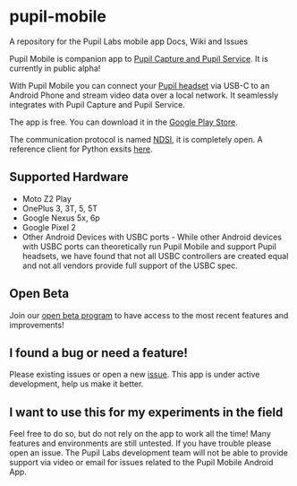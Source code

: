 # pupil-mobile

A repository for the Pupil Labs mobile app Docs, Wiki and Issues

Pupil Mobile is companion app to [Pupil Capture and Pupil Service](https://github.com/pupil-labs/pupil/releases). It is currently in public alpha!

With Pupil Mobile you can connect your [Pupil headset](https://pupil-labs.com/store) via USB-C to an Android Phone and stream video data over a local network. It seamlessly integrates with Pupil Capture and Pupil Service. 

The app is free. You can download it in the [Google Play Store](https://play.google.com/store/apps/details?id=com.pupillabs.pupilmobile).

The communication protocol is named [NDSI](https://github.com/pupil-labs/pyndsi/blob/master/ndsi-commspec.md), it is completely open. A reference client for Python exsits [here](https://github.com/pupil-labs/pyndsi).

## Supported Hardware

- Moto Z2 Play
- OnePlus 3, 3T, 5, 5T
- Google Nexus 5x, 6p
- Google Pixel 2
- Other Android Devices with USBC ports - While other Android devices with USBC ports can theoretically run Pupil Mobile and support Pupil headsets, we have found that not all USBC controllers are created equal and not all vendors provide full support of the USBC spec.

## Open Beta

Join our [open beta program](https://play.google.com/apps/testing/com.pupillabs.pupilmobile) to have access to the most recent features and improvements!

## I found a bug or need a feature!

Please existing issues or open a new [issue](https://github.com/pupil-labs/pupil-mobile-app/issues). This app is under active development, help us make it better.

## I want to use this for my experiments in the field

Feel free to do so, but do not rely on the app to work all the time! Many features and environments are still untested. If you have trouble please open an issue. The Pupil Labs development team will not be able to provide support via video or email for issues related to the Pupil Mobile Android App.



